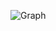  ![Graph](https://github.com/AngelosTheodorakis/Data_Analysis_Projects/blob/master/EKPA_Postgraduate_study/Markdown_presentation_files/figure-markdown_github/unnamed-chunk-20-1.png)
